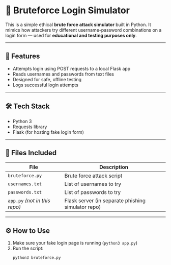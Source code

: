 # 🔐 Bruteforce Login Simulator

This is a simple ethical **brute force attack simulator** built in Python. It mimics how attackers try different username-password combinations on a login form — used for **educational and testing purposes only**.

---

## 🚀 Features

- Attempts login using POST requests to a local Flask app
- Reads usernames and passwords from text files
- Designed for safe, offline testing
- Logs successful login attempts

---

## 🛠️ Tech Stack

- Python 3
- Requests library
- Flask (for hosting fake login form)

---

## 📂 Files Included

| File | Description |
|------|-------------|
| `bruteforce.py` | Brute force attack script |
| `usernames.txt` | List of usernames to try |
| `passwords.txt` | List of passwords to try |
| `app.py` *(not in this repo)* | Flask server (in separate phishing simulator repo) |

---

## ⚙️ How to Use

1. Make sure your fake login page is running (`python3 app.py`)
2. Run the script:
   ```bash
   python3 bruteforce.py


